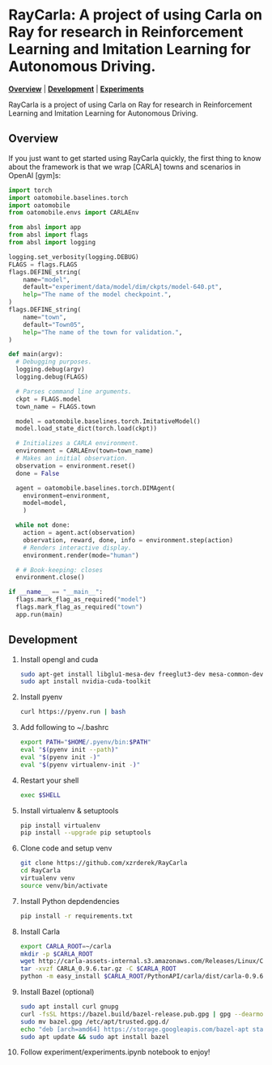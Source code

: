# RayCarla: A project of using Carla on Ray for research in Reinforcement Learning and Imitation Learning for Autonomous Driving.

  **[Overview](#overview)**
| **[Development](#Development)**
| **[Experiments](#Experiments)**

RayCarla is a project of using Carla on Ray for research in Reinforcement Learning and Imitation Learning for Autonomous Driving.

## Overview

If you just want to get started using RayCarla quickly, the first thing to know about the framework is that we wrap [CARLA] towns and scenarios in OpenAI [gym]s:

```python
import torch
import oatomobile.baselines.torch
import oatomobile
from oatomobile.envs import CARLAEnv

from absl import app
from absl import flags
from absl import logging

logging.set_verbosity(logging.DEBUG)
FLAGS = flags.FLAGS
flags.DEFINE_string(
    name="model",
    default="experiment/data/model/dim/ckpts/model-640.pt",
    help="The name of the model checkpoint.",
)
flags.DEFINE_string(
    name="town",
    default="Town05",
    help="The name of the town for validation.",
)

def main(argv):
  # Debugging purposes.
  logging.debug(argv)
  logging.debug(FLAGS)

  # Parses command line arguments.
  ckpt = FLAGS.model
  town_name = FLAGS.town

  model = oatomobile.baselines.torch.ImitativeModel()
  model.load_state_dict(torch.load(ckpt))

  # Initializes a CARLA environment.
  environment = CARLAEnv(town=town_name)
  # Makes an initial observation.
  observation = environment.reset()
  done = False

  agent = oatomobile.baselines.torch.DIMAgent(
    environment=environment,
    model=model,
    )

  while not done:
    action = agent.act(observation)
    observation, reward, done, info = environment.step(action)
    # Renders interactive display.
    environment.render(mode="human")

  # # Book-keeping: closes
  environment.close()

if __name__ == "__main__":
  flags.mark_flag_as_required("model")
  flags.mark_flag_as_required("town")
  app.run(main)
```


## Development

1. Install opengl and cuda
    ```bash
    sudo apt-get install libglu1-mesa-dev freeglut3-dev mesa-common-dev
    sudo apt install nvidia-cuda-toolkit
    ```
2. Install pyenv
    ```bash
    curl https://pyenv.run | bash
    ```
3. Add following to ~/.bashrc
    ```bash
    export PATH="$HOME/.pyenv/bin:$PATH"
    eval "$(pyenv init --path)" 
    eval "$(pyenv init -)"
    eval "$(pyenv virtualenv-init -)"
    ```
4. Restart your shell
    ```bash
    exec $SHELL
    ```
5. Install virtualenv & setuptools
    ```bash
    pip install virtualenv
    pip install --upgrade pip setuptools
    ```
6. Clone code and setup venv
    ```bash
    git clone https://github.com/xzrderek/RayCarla
    cd RayCarla
    virtualenv venv
    source venv/bin/activate
    ```
7. Install Python depdendencies
    ```bash
    pip install -r requirements.txt
    ```
8. Install Carla 
    ```bash
    export CARLA_ROOT=~/carla
    mkdir -p $CARLA_ROOT
    wget http://carla-assets-internal.s3.amazonaws.com/Releases/Linux/CARLA_0.9.6.tar.gz
    tar -xvzf CARLA_0.9.6.tar.gz -C $CARLA_ROOT
    python -m easy_install $CARLA_ROOT/PythonAPI/carla/dist/carla-0.9.6-py3.5-linux-x86_64.egg 
    ```
9. Install Bazel (optional)
    ```bash
    sudo apt install curl gnupg
    curl -fsSL https://bazel.build/bazel-release.pub.gpg | gpg --dearmor > bazel.gpg
    sudo mv bazel.gpg /etc/apt/trusted.gpg.d/
    echo "deb [arch=amd64] https://storage.googleapis.com/bazel-apt stable jdk1.8" | sudo tee /etc/apt/sources.list.d/bazel.list
    sudo apt update && sudo apt install bazel
    ```
10. Follow experiment/experiments.ipynb notebook to enjoy!
